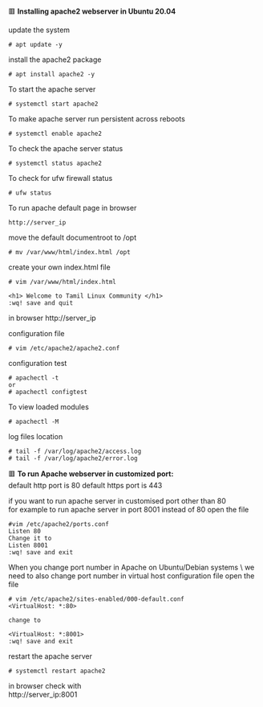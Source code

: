 :red_square: __Installing apache2 webserver in Ubuntu 20.04__

update the system
```
# apt update -y
```
install the apache2 package
```
# apt install apache2 -y
```
To start the apache server
```
# systemctl start apache2
```
To make apache server run persistent across reboots
```
# systemctl enable apache2
```
To check the apache server status
```
# systemctl status apache2
```
To check for ufw firewall status
```
# ufw status
```
To run apache default page in browser
```
http://server_ip
```
move the default documentroot to /opt
```
# mv /var/www/html/index.html /opt
```
create your own index.html file
```
# vim /var/www/html/index.html

<h1> Welcome to Tamil Linux Community </h1>
:wq! save and quit
```
in browser
http://server_ip

configuration file
```
# vim /etc/apache2/apache2.conf
```
configuration test
```
# apachectl -t
or 
# apachectl configtest
```
To view loaded modules
```
# apachectl -M
```
log files location
```
# tail -f /var/log/apache2/access.log
# tail -f /var/log/apache2/error.log
```


:red_square: __To run Apache webserver in customized port:__\
default http port is 80
default https port is 443

if you want to run apache server in customised port other than 80\
for example to run apache server in port 8001 instead of 80
open the file
```
#vim /etc/apache2/ports.conf
Listen 80
Change it to
Listen 8001
:wq! save and exit
```

When you change port number in Apache on Ubuntu/Debian systems \ 
we need to also change port number in virtual host configuration file
open the file
```
# vim /etc/apache2/sites-enabled/000-default.conf
<VirtualHost: *:80>

change to 

<VirtualHost: *:8001>
:wq! save and exit
```
restart the apache server
```
# systemctl restart apache2
```
in browser check with\
http://server_ip:8001


